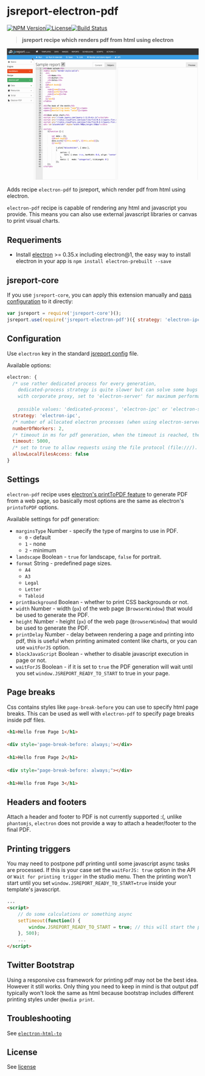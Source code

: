 jsreport-electron-pdf
=====================

[![NPM Version](http://img.shields.io/npm/v/jsreport-electron-pdf.svg?style=flat-square)](https://npmjs.com/package/jsreport-electron-pdf)[![License](http://img.shields.io/npm/l/jsreport-electron-pdf.svg?style=flat-square)](http://opensource.org/licenses/MIT)[![Build Status](https://travis-ci.org/bjrmatos/jsreport-electron-pdf.png?branch=master)](https://travis-ci.org/bjrmatos/jsreport-electron-pdf)

> **jsreport recipe which renders pdf from html using electron**

![demo](demo.gif)

Adds recipe `electron-pdf` to jsreport, which render pdf from html using electron.

`electron-pdf` recipe is capable of rendering any html and javascript you provide. This means you can also use external javascript libraries or canvas to print visual charts.

Requeriments
------------

-	Install [electron](http://electron.atom.io/) >= 0.35.x including electron@1, the easy way to install electron in your app is `npm install electron-prebuilt --save`

jsreport-core
-------------

If you use `jsreport-core`, you can apply this extension manually and [pass configuration](#configuration) to it directly:

```js
var jsreport = require('jsreport-core')();
jsreport.use(require('jsreport-electron-pdf')({ strategy: 'electron-ipc' }));
```

Configuration
-------------

Use `electron` key in the standard [jsreport config](https://github.com/jsreport/jsreport/blob/master/config.md) file.

Available options:

```js
electron: {
  /* use rather dedicated process for every generation,
    dedicated-process strategy is quite slower but can solve some bugs
    with corporate proxy, set to 'electron-server' for maximum performance.

    possible values: 'dedicated-process', 'electron-ipc' or 'electron-server', defaults to 'dedicated-process' */
  strategy: 'electron-ipc',
  /* number of allocated electron processes (when using electron-server strategy) */
  numberOfWorkers: 2,
  /* timeout in ms for pdf generation, when the timeout is reached, the conversion is cancelled */
  timeout: 5000,
  /* set to true to allow requests using the file protocol (file:///). defaults to false */
  allowLocalFilesAccess: false
}
```

Settings
--------

`electron-pdf` recipe uses [electron's printToPDF feature](http://electron.atom.io/docs/v0.35.0/api/web-contents/#webcontents-printtopdf-options-callback) to generate PDF from a web page, so basically most options are the same as electron's `printoToPDF` options.

Available settings for pdf generation:

-	`marginsType` Number - specify the type of margins to use in PDF.
	-	`0` - default
	-	`1` - none
	-	`2` - minimum
-	`landscape` Boolean - `true` for landscape, `false` for portrait.
-	`format` String - predefined page sizes.
	-	`A4`
	-	`A3`
	-	`Legal`
	-	`Letter`
	-	`Tabloid`
-	`printBackground` Boolean - whether to print CSS backgrounds or not.
-	`width` Number - width (`px`) of the web page (`BrowserWindow`) that would be used to generate the PDF.
-	`height` Number - height (`px`) of the web page (`BrowserWindow`) that would be used to generate the PDF.
-	`printDelay` Number - delay between rendering a page and printing into pdf, this is useful when printing animated content like charts, or you can use `waitForJS` option.
-	`blockJavaScript` Boolean - whether to disable javascript execution in page or not.
-	`waitForJS` Boolean - if it is set to `true` the PDF generation will wait until you set `window.JSREPORT_READY_TO_START` to true in your page.

Page breaks
-----------

Css contains styles like `page-break-before` you can use to specify html page breaks. This can be used as well with `electron-pdf` to specify page breaks inside pdf files.

```html
<h1>Hello from Page 1</h1>

<div style='page-break-before: always;'></div>

<h1>Hello from Page 2</h1>

<div style="page-break-before: always;"></div>

<h1>Hello from Page 3</h1>
```

Headers and footers
-------------------

Attach a header and footer to PDF is not currently supported :(, unlike `phantomjs`, `electron` does not provide a way to attach a header/footer to the final PDF.

Printing triggers
-----------------

You may need to postpone pdf printing until some javascript async tasks are processed. If this is your case set the `waitForJS: true` option in the API or `Wait for printing trigger` in the studio menu. Then the printing won't start until you set `window.JSREPORT_READY_TO_START=true` inside your template's javascript.

```html
...
<script>
    // do some calculations or something async
    setTimeout(function() {
        window.JSREPORT_READY_TO_START = true; // this will start the pdf printing
    }, 500);
    ...
</script>
```

Twitter Bootstrap
-----------------

Using a responsive css framework for printing pdf may not be the best idea. However it still works. Only thing you need to keep in mind is that output pdf typically won't look the same as html because bootstrap includes different printing styles under `@media print`.

Troubleshooting
---------------

See [`electron-html-to`](https://github.com/bjrmatos/electron-html-to#troubleshooting)

License
-------

See [license](https://github.com/bjrmatos/jsreport-electron-pdf/blob/master/LICENSE)
